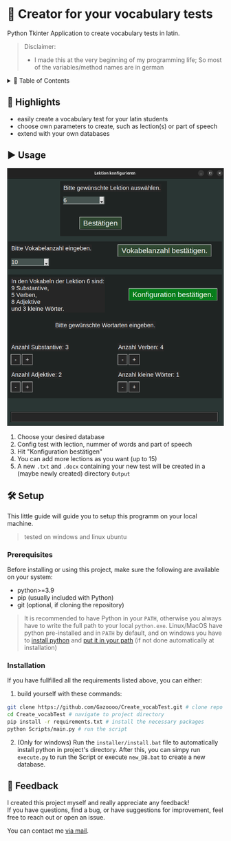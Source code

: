 # 📘 Creator for your vocabulary tests
Python Tkinter Application to create vocabulary tests in latin.

> Disclaimer:
> - I made this at the very beginning of my programming life; So most of the variables/method names are in german

<details>
  <summary>📑 Table of Contents</summary>
  <ul>
    <li><a href="#highlights">🌟 Highlights</a></li>
    <li><a href="#usage">▶️ Usage</a></li>
    <li>
      <a href="#setup">🛠️ Setup</a>
      <ul>
        <li><a href="#prerequisites">Prerequisites</a></li>
        <li><a href="#installation">Installation</a></li>
      </ul>
    </li>
    <li><a href="#feedback">💭 Feedback</a></li>
  </ul>
</details>

## 🌟 Highlights <a id="highlights"></a>
- easily create a vocabulary test for your latin students
- choose own parameters to create, such as lection(s) or part of speech
- extend with your own databases

## ▶️ Usage <a id="usage"></a>
![Screenshot](demo.png)
1. Choose your desired database 
2. Config test with lection, nummer of words and part of speech
3. Hit "Konfiguration bestätigen"
4. You can add more lections as you want (up to 15)
5. A new `.txt` and `.docx` containing your new test will be created in a (maybe newly created) directory `Output`

## 🛠️ Setup <a id="setup"></a>
This little guide will guide you to setup this programm on your local machine.
> tested on windows and linux ubuntu 

### Prerequisites <a id="prerequisites"></a>
Before installing or using this project, make sure the following are available on your system:

- python>=3.9
- pip (usually included with Python)
- git (optional, if cloning the repository)

> It is recommended to have Python in your `PATH`, otherwise you always have to write the full path to your local `python.exe`. Linux/MacOS have python pre-installed and in `PATH` by default, and on windows you have to [install python](http://python.org/downloads/) and [put it in your path](https://phoenixnap.com/kb/add-python-to-path) (if not done automatically at installation)

### Installation <a id="installation"></a>
If you have fullfilled all the requirements listed above, you can either:
1. build yourself with these commands:
```bash
git clone https://github.com/Gazoooo/Create_vocabTest.git # clone repo
cd Create_vocabTest # navigate to project directory
pip install -r requirements.txt # install the necessary packages
python Scripts/main.py # run the script
```
2. (Only for windows) Run the `installer/install.bat` file to automatically install python in project's directory. After this, you can simpy run `execute.py` to run the Script or execute `new_DB.bat` to create a new database.

## 💭 Feedback <a id="feedback"></a>
I created this project myself and really appreciate any feedback!  
If you have questions, find a bug, or have suggestions for improvement, feel free to reach out or open an issue.

You can contact me [via mail](mailto:gustav@otzen.de).

